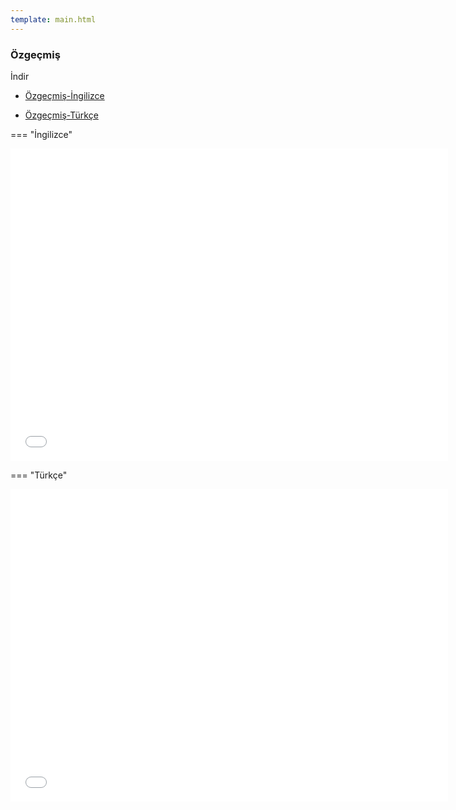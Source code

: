 ```yaml
---
template: main.html
---
```


### Özgeçmiş

İndir 

- [Özgeçmiş-İngilizce](ugur_coruh_en_cv.pdf)

- [Özgeçmiş-Türkçe](ugur_coruh_tr_cv.pdf)

=== "İngilizce"

<iframe width=700, height=500 frameBorder=0 src="ugur_coruh_en_cv.pdf"></iframe>

=== "Türkçe"

<iframe width=700, height=500 frameBorder=0 src="ugur_coruh_tr_cv.pdf"></iframe>
